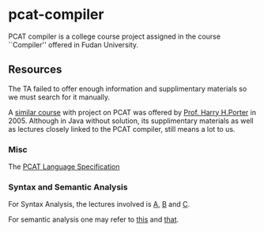 pcat-compiler
=============

PCAT compiler is a college course project assigned in the course 
``Compiler'' offered in Fudan University.


Resources
---------

The TA failed to offer enough information and supplimentary materials
so we must search for it manually.


A [similar course](http://web.cecs.pdx.edu/~harry/compilers/syllabus.html) 
with project on PCAT was offered by 
[Prof. Harry H.Porter](http://web.cecs.pdx.edu/~harry/) in 2005.
Although in Java without solution, its supplimentary materials
as well as lectures closely linked to the PCAT compiler, still means a lot
to us.


### Misc

The [PCAT Language Specification](http://web.cecs.pdx.edu/~harry/compilers/PCATLangSpec.pdf)


### Syntax and Semantic Analysis

For Syntax Analysis,
the lectures involved is 
[A](http://web.cecs.pdx.edu/~harry/compilers/slides/SyntaxPart1.pdf), 
[B](http://web.cecs.pdx.edu/~harry/compilers/slides/SyntaxPart2.pdf) and 
[C](http://web.cecs.pdx.edu/~harry/compilers/slides/SyntaxPart3.pdf).

For semantic analysis one may refer to
[this](http://web.cecs.pdx.edu/~harry/compilers/slides/SemanticsPart1.pdf)
and 
[that](http://web.cecs.pdx.edu/~harry/compilers/slides/SemanticsPart1.pdf).



